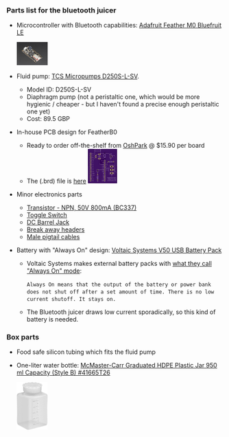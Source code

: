 ### Parts list for the bluetooth juicer 

- Microcontroller with Bluetooth capabilities: [Adafruit Feather M0 Bluefruit LE](https://www.adafruit.com/product/2995)

    <img src="bluetooth_juicer/images_of_bluetooth_juicer_parts/adafruit_feather_m0_bluefruit_le.jpg" width="15%">

- Fluid pump: [TCS Micropumps D250S-L-SV](https://micropumps.co.uk/TCSD200Lrange.htm).
    - Model ID: D250S-L-SV
    - Diaphragm pump (not a peristaltic one, which would be more hygienic / cheaper - but I haven't found a precise enough peristaltic one yet)
    - Cost: 89.5 GBP
    
- In-house PCB design for FeatherB0
    - Ready to order off-the-shelf from [OshPark](https://oshpark.com/shared_projects/wfkguyRQ) @ $15.90 per board
    - The (.brd) file is [here](bluetooth_juicer/bluetooth_juicer_shield_pcb_design.brd)
        <img src="bluetooth_juicer/images_of_bluetooth_juicer_parts/images_of_pcb/image_pcb_top.png" width="15%">
    
- Minor electronics parts
    - [Transistor - NPN, 50V 800mA (BC337)](https://www.sparkfun.com/products/13689)
    - [Toggle Switch](https://www.digikey.com/product-detail/en/carling-technologies/2M1-SP2-T1-B1-M2QE/432-1170-ND/668386)
    - [DC Barrel Jack](https://www.sparkfun.com/products/10811)
    - [Break away headers](https://www.sparkfun.com/products/116)
    - [Male pigtail cables](https://www.amazon.com/iMBAPrice-iMBA-CCTV-PGTM-10-Security-Camera-Pigtail/dp/B0054D80LE/)
 
 - Battery with "Always On" design: [Voltaic Systems V50 USB Battery Pack](https://voltaicsystems.com/v50/)
    - Voltaic Systems makes external battery packs with [what they call "Always On" mode](https://voltaicsystems.com/always-on-batteries/): 
        
        `Always On means that the output of the battery or power bank does not shut off after a set amount of time. There is no low current shutoff. It stays on.`
    - The Bluetooth juicer draws low current sporadically, so this kind of battery is needed. 
    
### Box parts 

- Food safe silicon tubing which fits the fluid pump
- One-liter water bottle: [McMaster-Carr Graduated HDPE Plastic Jar 950 ml Capacity (Style B) #41665T26](https://www.mcmaster.com/catalog/127/1875)

    <img src="enclosure/images_of_enclosure_parts/mcmaster_carr_41665t26_waterbottle.png" width="15%">
